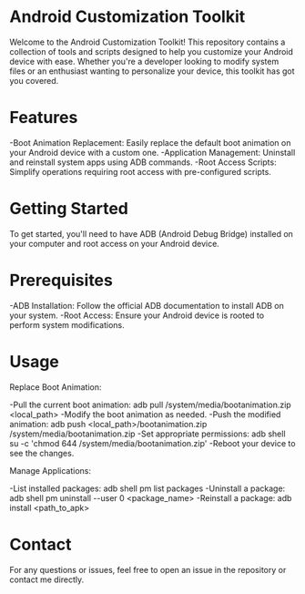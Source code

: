# Android Customization Toolkit

Welcome to the Android Customization Toolkit!
This repository contains a collection of tools and scripts designed to help you customize your Android device with ease.
Whether you're a developer looking to modify system files or an enthusiast wanting to personalize your device, this toolkit has got you covered.

# Features
-Boot Animation Replacement: Easily replace the default boot animation on your Android device with a custom one.
-Application Management: Uninstall and reinstall system apps using ADB commands.
-Root Access Scripts: Simplify operations requiring root access with pre-configured scripts.

# Getting Started
To get started, you'll need to have ADB (Android Debug Bridge) installed on your computer and root access on your Android device.

# Prerequisites
-ADB Installation: Follow the official ADB documentation to install ADB on your system.
-Root Access: Ensure your Android device is rooted to perform system modifications.

# Usage
Replace Boot Animation:

-Pull the current boot animation: adb pull /system/media/bootanimation.zip <local_path>
-Modify the boot animation as needed.
-Push the modified animation: adb push <local_path>/bootanimation.zip /system/media/bootanimation.zip
-Set appropriate permissions: adb shell su -c 'chmod 644 /system/media/bootanimation.zip'
-Reboot your device to see the changes.

Manage Applications:

-List installed packages: adb shell pm list packages
-Uninstall a package: adb shell pm uninstall --user 0 <package_name>
-Reinstall a package: adb install <path_to_apk>

# Contact
For any questions or issues, feel free to open an issue in the repository or contact me directly.
